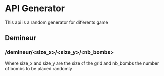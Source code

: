 # API Generator

This api is a random generator for differents game

## Demineur

### /demineur/<size_x>/<size_y>/<nb_bombs>
Where size_x and size_y are the size of the grid and nb_bombs the number of bombs to be placed randomly
